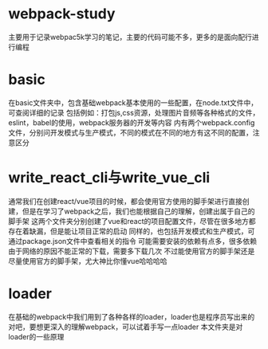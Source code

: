 # webpack-study
主要用于记录webpac5k学习的笔记，主要的代码可能不多，更多的是面向配行进行编程

# basic
在basic文件夹中，包含基础webpack基本使用的一些配置，在node.txt文件中，可查阅详细的记录
包括例如：打包js,css资源，处理图片音频等各种格式的文件，eslint，babel的使用，webpack服务器的开发等内容
内有两个webpack.config文件，分别问开发模式与生产模式，不同的模式在不同的地方有这不同的配置，注意区分

# write_react_cli与write_vue_cli
通常我们在创建react/vue项目的时候，都会使用官方使用的脚手架进行直接创建，但是在学习了webpack之后，我们也能根据自己的理解，创建出属于自己的脚手架
这两个文件夹分别创建了vue和react的项目配置文件，尽管在很多地方都存在着缺漏，但是能让项目正常的启动
同样的，也包括开发模式和生产模式，可通过package.json文件中查看相关的指令
可能需要安装的依赖有点多，很多依赖由于网络的原因不能正常的下载，需要多下载几次
不过能使用官方的脚手架还是尽量使用官方的脚手架，尤大神比你懂vue哈哈哈哈

# loader
在基础的webpack中我们用到了各种各样的loader，loader也是程序员写出来的对吧，要想更深入的理解webpack，可以试着手写一点loader
本文件夹是对loader的一些原理
